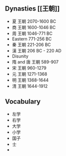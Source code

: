## Dynasties [[王朝]]
- 夏 王朝 2070-1600 BC
- 商 王朝 1600-1046 BC
- 周 王朝 1046-771 BC
- Eastern 771-256 BC
- 秦 王朝 221-206 BC
- 漢 王朝 206 BC - 220 AD
- Disunity
- 隋 and 唐 王朝 589-907
- 宋 王朝 960-1279
- 元 王朝 1271-1368
- 明 王朝 1368-1644
- 清 王朝 1644-1912

## Vocabulary
- 左学
- 右学
- 大学
- 小学
- 国子
- 士
- 